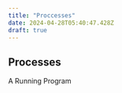 ```yaml
---
title: "Proccesses"
date: 2024-04-28T05:40:47.428Z
draft: true
---
```


## Processes

A Running Program

